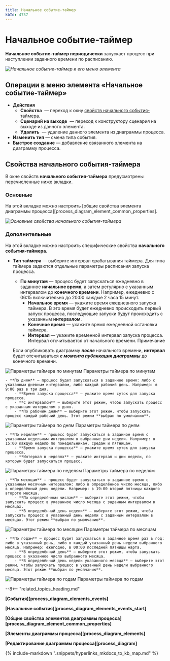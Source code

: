 ```yaml
---
title: Начальное событие-таймер
kbId: 4737
---
```


# Начальное событие-таймер

**Начальное событие-таймер периодически** запускает процесс при наступлении заданного времени по расписанию.

_![Начальное событие-таймер и его меню элемента](https://kb.comindware.ru/assets/timer_start_event.png)_

## Операции в меню элемента «Начальное событие-таймер»

- **Действия**
    - **Свойства** *‌* — переход к окну [свойств начального события-таймера](#mcetoc_1h2ahq5971).
    - **Сценарий на выходе** *‌* — переход к конструктору сценария на выходе из данного элемента.
    - **Удалить** *‌* — удаление данного элемента из диаграммы процесса.
- **Изменить тип** — смена типа события.
- **Быстрое создание** — добавление связанного элемента на диаграмму процесса.

## Свойства начального события-таймера

В окне свойств **начального события-таймера** предусмотрены перечисленные ниже вкладки.

### Основные

На этой вкладке можно настроить [общие свойства элемента диаграммы процесса][process_diagram_element_common_properties].

_![Основные свойства начального события-таймера](https://kb.comindware.ru/assets/timer_start_event_general_properties.png)_

### Дополнительные

На этой вкладке можно настроить специфические свойства **начального события-таймера**.

- **Тип таймера** — выберите интервал срабатывания таймера. Для типа таймера задаются отдельные параметры расписания запуска процесса.

    - **По минутам** — процесс будет запускаться ежедневно в заданное **начальное время**, а затем регулярно с указанным интервалом до **конечного времени**. Например, ежедневно с 06:15 включительно до 20:00 каждые 2 часа 15 минут.
        - **Начальное время** — укажите время ежедневного запуска таймера. В это время будет ежедневно происходить первый запуск процесса, последующие запуски будут происходить с указанным **интервалом**.
        - **Конечное время** — укажите время ежедневной остановки таймера.
        - **Интервал** — укажите временной интервал запуска процесса. Интервал отсчитывается от начального времени.
    Примечание
    
    
    Если опубликовать диаграмму ***после*** начального времени, **интервал** будет отсчитываться ***с момента публикации диаграммы*** до конечного времени. 

![Параметры таймера по минутам](https://kb.comindware.ru/assets/timer_start_event_minutes.png)
Параметры таймера по минутам

    - **По дням** — процесс будет запускаться в заданное время: либо с указанным дневным интервалом, либо каждый рабочий день. Например: в 9:00 раз в три дня.
        - **Время запуска процесса** — укажите время суток для запуска процесса.
        - **С интервалом** — выберите этот режим, чтобы запускать процесс с указанным интервалом в днях.
        - **По рабочим дням** — выберите этот режим, чтобы запускать процесс каждый рабочий день. Этот режим **выбран по умолчанию**. 

![Параметры таймера по дням](https://kb.comindware.ru/assets/timer_start_event_days.png)
Параметры таймера по дням

    - **По неделям** — процесс будет запускаться в заданное время с указанным недельным интервалом в выбранные дни недели. Например: в 15:00 каждую неделю по понедельникам, средам и пятницам.
        - **Время запуска процесса** — укажите время суток для запуска процесса.
        - **Интервал в неделях** — укажите интервал и дни недели, по которым будет запускаться процесс. 

![Параметры таймера по неделям](https://kb.comindware.ru/assets/timer_start_event_weeks.png)
Параметры таймера по неделям

    - **По месяцам** — процесс будет запускаться в заданное время с указанным месячным интервалом: либо в определённое число месяца, либо в определённый день недели. Например: в 19:00 второй пятницы каждого второго месяца.
        - **По определённым числам** — выберите этот режим, чтобы запускать процесс в указанное число месяца с заданным интервалом в месяцах.
        - **В определённый день недели** — выберите этот режим, чтобы запускать процесс в указанный день недели с заданным интервалом в месяцах. Этот режим **выбран по умолчанию**. 

![Параметры таймера по месяцам](https://kb.comindware.ru/assets/timer_start_event_months.png)
Параметры таймера по месяцам

    - **По годам** — процесс будет запускаться в заданное время раз в год: либо в указанный день, либо в каждый указанный день недели выбранного месяца. Например: ежегодно, в 00:00 последней пятницы марта.
        - **В определённый день** — выберите этот режим, чтобы запускать процесс в указанное число выбранного месяца.
        - **В определённый день недели указанного месяца** — выберите этот режим, чтобы запускать процесс в указанный день недели выбранного месяца. Этот режим **выбран по умолчанию**. 

![Параметры таймера по годам](https://kb.comindware.ru/assets/timer_start_event_years.png)
Параметры таймера по годам

--8<-- "related_topics_heading.md"

**[События][process_diagram_elements_events]**

**[Начальные события][process_diagram_elements_events_start]**

**[Общие свойства элементов диаграммы процесса][process_diagram_element_common_properties]**

**[Элементы диаграммы процесса][process_diagram_elements]**

**[Редактирование диаграммы процесса][process_diagram]**

{% include-markdown ".snippets/hyperlinks_mkdocs_to_kb_map.md" %}
